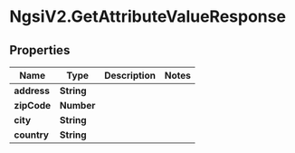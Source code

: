 # NgsiV2.GetAttributeValueResponse

## Properties
Name | Type | Description | Notes
------------ | ------------- | ------------- | -------------
**address** | **String** |  | 
**zipCode** | **Number** |  | 
**city** | **String** |  | 
**country** | **String** |  | 


